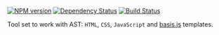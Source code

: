 [![NPM version](https://img.shields.io/npm/v/basisjs-tools-ast.svg)](https://www.npmjs.com/package/basisjs-tools-ast)
[![Dependency Status](https://img.shields.io/david/basisjs/basisjs-tools-ast.svg)](https://david-dm.org/basisjs/basisjs-tools-ast)
[![Build Status](https://travis-ci.org/basisjs/basisjs-tools-ast.svg?branch=master)](https://travis-ci.org/basisjs/basisjs-tools-ast)

Tool set to work with AST: `HTML`, `CSS`, `JavaScript` and [basis.js](https://github.com/basisjs/basisjs) templates.
